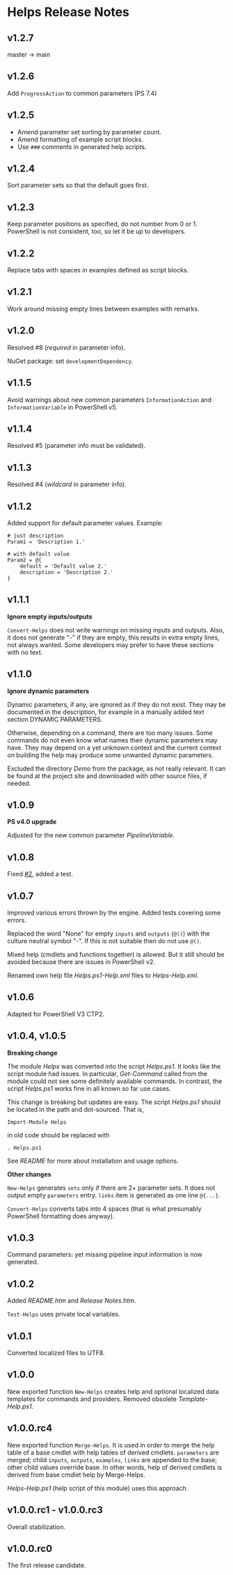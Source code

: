 # Helps Release Notes

## v1.2.7

master -> main

## v1.2.6

Add `ProgressAction` to common parameters (PS 7.4)

## v1.2.5

- Amend parameter set sorting by parameter count.
- Amend formatting of example script blocks.
- Use `###` comments in generated help scripts.

## v1.2.4

Sort parameter sets so that the default goes first.

## v1.2.3

Keep parameter positions as specified, do not number from 0 or 1.
PowerShell is not consistent, too, so let it be up to developers.

## v1.2.2

Replace tabs with spaces in examples defined as script blocks.

## v1.2.1

Work around missing empty lines between examples with remarks.

## v1.2.0

Resolved #8 (*required* in parameter info).

NuGet package: set `developmentDependency`.

## v1.1.5

Avoid warnings about new common parameters `InformationAction` and
`InformationVariable` in PowerShell v5.

## v1.1.4

Resolved #5 (parameter info must be validated).

## v1.1.3

Resolved #4 (*wildcard* in parameter info).

## v1.1.2

Added support for default parameter values. Example:

    # just description
    Param1 = 'Description 1.'

    # with default value
    Param2 = @{
        default = 'Default value 2.'
        description = 'Description 2.'
    }

## v1.1.1

**Ignore empty inputs/outputs**

`Convert-Helps` does not write warnings on missing inputs and outputs. Also, it
does not generate "-" if they are empty, this results in extra empty lines, not
always wanted. Some developers may prefer to have these sections with no text.

## v1.1.0

**Ignore dynamic parameters**

Dynamic parameters, if any, are ignored as if they do not exist. They may be
documented in the description, for example in a manually added text section
DYNAMIC PARAMETERS.

Otherwise, depending on a command, there are too many issues. Some commands do
not even know what names their dynamic parameters may have. They may depend on
a yet unknown context and the current context on building the help may produce
some unwanted dynamic parameters.

Excluded the directory *Demo* from the package, as not really relevant. It can
be found at the project site and downloaded with other source files, if needed.

## v1.0.9

**PS v4.0 upgrade**

Adjusted for the new common parameter *PipelineVariable*.

## v1.0.8

Fixed [#2](https://github.com/nightroman/Helps/issues/2), added a test.

## v1.0.7

Improved various errors thrown by the engine. Added tests covering some errors.

Replaced the word "None" for empty `inputs` and `outputs` (`@()`) with the
culture neutral symbol "-". If this is not suitable then do not use `@()`.

Mixed help (cmdlets and functions together) is allowed. But it still should be
avoided because there are issues in PowerShell v2.

Renamed own help file *Helps.ps1-Help.xml* files to *Helps-Help.xml*.

## v1.0.6

Adapted for PowerShell V3 CTP2.

## v1.0.4, v1.0.5

**Breaking change**

The module *Helps* was converted into the script *Helps.ps1*. It looks like the
script module had issues. In particular, *Get-Command* called from the module
could not see some definitely available commands. In contrast, the script
*Helps.ps1* works fine in all known so far use cases.

This change is breaking but updates are easy. The script *Helps.ps1* should be
located in the path and dot-sourced. That is,

    Import-Module Helps

in old code should be replaced with

    . Helps.ps1

See *README* for more about installation and usage options.

**Other changes**

`New-Helps` generates `sets` only if there are 2+ parameter sets. It does not
output empty `parameters` entry. `links` item is generated as one line `@{...}`.

`Convert-Helps` converts tabs into 4 spaces (that is what presumably PowerShell
formatting does anyway).

## v1.0.3

Command parameters: yet missing pipeline input information is now generated.

## v1.0.2

Added *README.htm* and *Release Notes.htm*.

`Test-Helps` uses private local variables.

## v1.0.1

Converted localized files to UTF8.

## v1.0.0

New exported function `New-Helps` creates help and optional localized data
templates for commands and providers. Removed obsolete *Template-Help.ps1*.

## v1.0.0.rc4

New exported function `Merge-Helps`. It is used in order to merge the help table
of a base cmdlet with help tables of derived cmdlets. `parameters` are merged;
child `inputs`, `outputs`, `examples`, `links` are appended to the base; other
child values override base. In other words, help of derived cmdlets is derived
from base cmdlet help by Merge-Helps.

*Helps-Help.ps1* (help script of this module) uses this approach.

## v1.0.0.rc1 - v1.0.0.rc3

Overall stabilization.

## v1.0.0.rc0

The first release candidate.

